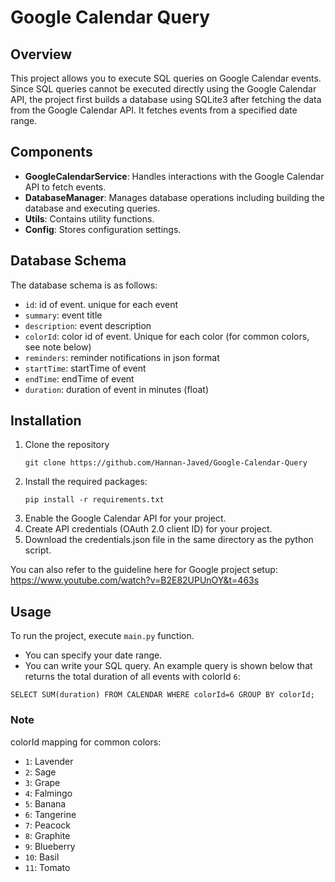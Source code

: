 # Google Calendar Query

## Overview
This project allows you to execute SQL queries on Google Calendar events. Since SQL queries cannot be executed directly using the Google Calendar API, the project first builds a database using SQLite3 after fetching the data from the Google Calendar API. It fetches events from a specified date range.

## Components
- **GoogleCalendarService**: Handles interactions with the Google Calendar API to fetch events.
- **DatabaseManager**: Manages database operations including building the database and executing queries.
- **Utils**: Contains utility functions.
- **Config**: Stores configuration settings.

## Database Schema
The database schema is as follows:
- `id`: id of event. unique for each event
- `summary`: event title
- `description`: event description
- `colorId`: color id of event. Unique for each color (for common colors, see note below)
- `reminders`: reminder notifications in json format
- `startTime`: startTime of event
- `endTime`: endTime of event
- `duration`: duration of event in minutes (float)

## Installation
1. Clone the repository
    ```
    git clone https://github.com/Hannan-Javed/Google-Calendar-Query
    ```
2. Install the required packages:
    ```
    pip install -r requirements.txt
    ```
3. Enable the Google Calendar API for your project.
4. Create API credentials (OAuth 2.0 client ID) for your project.
5. Download the credentials.json file in the same directory as the python script.

You can also refer to the guideline here for Google project setup:<br>
https://www.youtube.com/watch?v=B2E82UPUnOY&t=463s

## Usage
To run the project, execute `main.py` function.
- You can specify your date range.
- You can write your SQL query. An example query is shown below that returns the total duration of all events with colorId `6`:

```SELECT SUM(duration) FROM CALENDAR WHERE colorId=6 GROUP BY colorId;```

### Note
colorId mapping for common colors:
- `1`: Lavender
- `2`: Sage
- `3`: Grape
- `4`: Falmingo
- `5`: Banana
- `6`: Tangerine
- `7`: Peacock
- `8`: Graphite
- `9`: Blueberry
- `10`: Basil
- `11`: Tomato